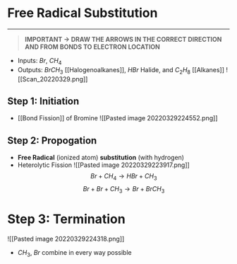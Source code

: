 # Free Radical Substitution
---
> **IMPORTANT -> DRAW THE ARROWS IN THE CORRECT DIRECTION AND FROM BONDS TO ELECTRON LOCATION**
- Inputs: $Br$, $CH_4$
- Outputs: $BrCH_3$ [[Halogenoalkanes]], $HBr$ Halide, and $C_2H_8$ [[Alkanes]]
![[Scan_20220329.png]]
## Step 1: Initiation
- [[Bond Fission]] of Bromine
![[Pasted image 20220329224552.png]]
## Step 2: Propogation
- **Free Radical** (ionized atom) **substitution** (with hydrogen)
- Heterolytic Fission
![[Pasted image 20220329223917.png]]
$$Br + CH_4\rightarrow HBr+CH_3$$
$$Br + Br + CH_3\rightarrow Br+BrCH_3$$
# Step 3: Termination
![[Pasted image 20220329224318.png]]
- $CH_3$, $Br$ combine in every way possible
